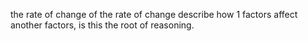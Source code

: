 the rate of change of the rate of change describe how 1 factors affect another factors, is this the root of reasoning.
